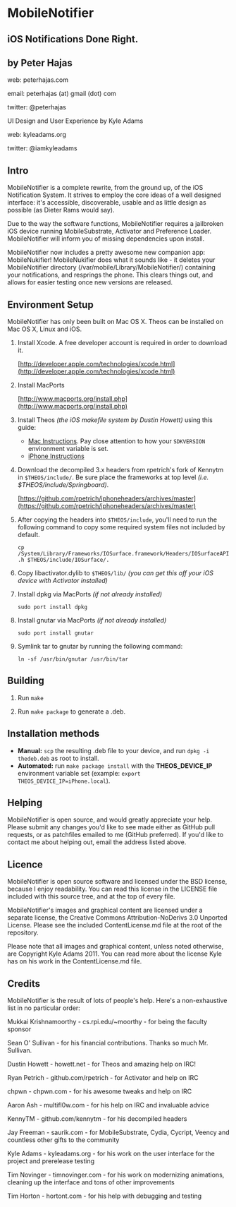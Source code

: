 MobileNotifier
==============
iOS Notifications Done Right.
----------------------------

by Peter Hajas
--------------
web: peterhajas.com

email: peterhajas (at) gmail (dot) com

twitter: @peterhajas

UI Design and User Experience by Kyle Adams

web: kyleadams.org

twitter: @iamkyleadams

Intro
-----

MobileNotifier is a complete rewrite, from the ground up, of the iOS Notification System. It strives to employ the core ideas of a well designed interface: it's accessible, discoverable, usable and as little design as possible (as Dieter Rams would say).

Due to the way the software functions, MobileNotifier requires a jailbroken iOS device running MobileSubstrate, Activator and Preference Loader. MobileNotifier will inform you of missing dependencies upon install.

MobileNotifier now includes a pretty awesome new companion app: MobileNukifier! MobileNukifier does what it sounds like - it deletes your MobileNotifier directory (/var/mobile/Library/MobileNotifier/) containing your notifications, and resprings the phone. This clears things out, and allows for easier testing once new versions are released.

Environment Setup
-----------------

MobileNotifier has only been built on Mac OS X. Theos can be installed on Mac OS X, Linux and iOS.

1. Install Xcode. A free developer account is required in order to download it.

    [http://developer.apple.com/technologies/xcode.html](http://developer.apple.com/technologies/xcode.html)

2. Install MacPorts

    [http://www.macports.org/install.php](http://www.macports.org/install.php)

3. Install Theos *(the iOS makefile system by Dustin Howett)* using this guide:

    - [Mac Instructions](http://iphonedevwiki.net/index.php/Theos/Getting_Started#For_Mac_OS_X). Pay close attention to how your `SDKVERSION` environment variable is set.
    - [iPhone Instructions](http://iphonedevwiki.net/index.php/Theos/Getting_Started#On_iOS)

4. Download the decompiled 3.x headers from rpetrich's fork of Kennytm in `$THEOS/include/`. Be sure place the frameworks at top level *(i.e. $THEOS/include/Springboard)*.

    [https://github.com/rpetrich/iphoneheaders/archives/master](https://github.com/rpetrich/iphoneheaders/archives/master)

5. After copying the headers into ``$THEOS/include``, you'll need to run the following command to copy some required system files not included by default.

    `cp /System/Library/Frameworks/IOSurface.framework/Headers/IOSurfaceAPI.h $THEOS/include/IOSurface/.`

6. Copy libactivator.dylib to ``$THEOS/lib/`` *(you can get this off your iOS device with Activator installed)*

7. Install dpkg via MacPorts *(if not already installed)*

    `sudo port install dpkg`

8. Install gnutar via MacPorts *(if not already installed)*

    `sudo port install gnutar`

9. Symlink tar to gnutar by running the following command:

    `ln -sf /usr/bin/gnutar /usr/bin/tar`

Building
--------

1. Run `make`

2. Run `make package` to generate a .deb.

Installation methods
--------------------

 - **Manual:** `scp` the resulting .deb file to your device, and run `dpkg -i thedeb.deb` as root to install.
 - **Automated:** run `make package install` with the **THEOS_DEVICE_IP** environment variable set (example: `export THEOS_DEVICE_IP=iPhone.local`).

Helping
-------

MobileNotifier is open source, and would greatly appreciate your help. Please submit any changes you'd like to see made either as GitHub pull requests, or as patchfiles emailed to me (GitHub preferred). If you'd like to contact me about helping out, email the address listed above.

Licence
-------

MobileNotifier is open source software and licensed under the BSD license, because I enjoy readability. You can read this license in the LICENSE file included with this source tree, and at the top of every file.

MobileNotifier's images and graphical content are licensed under a separate license, the Creative Commons Attribution-NoDerivs 3.0 Unported License. Please see the included ContentLicense.md file at the root of the repository.

Please note that all images and graphical content, unless noted otherwise, are Copyright Kyle Adams 2011. You can read more about the license Kyle has on his work in the ContentLicense.md file.

Credits
-------

MobileNotifier is the result of lots of people's help. Here's a non-exhaustive list in no particular order:


Mukkai Krishnamoorthy - cs.rpi.edu/~moorthy - for being the faculty sponsor

Sean O' Sullivan - for his financial contributions. Thanks so much Mr. Sullivan.

Dustin Howett - howett.net - for Theos and amazing help on IRC!

Ryan Petrich - github.com/rpetrich - for Activator and help on IRC

chpwn - chpwn.com - for his awesome tweaks and help on IRC

Aaron Ash - multifl0w.com - for his help on IRC and invaluable advice

KennyTM - github.com/kennytm - for his decompiled headers

Jay Freeman - saurik.com - for MobileSubstrate, Cydia, Cycript, Veency and countless other gifts to the community

Kyle Adams - kyleadams.org - for his work on the user interface for the project and prerelease testing

Tim Novinger - timnovinger.com - for his work on modernizing animations, cleaning up the interface and tons of other improvements

Tim Horton - hortont.com - for his help with debugging and testing

